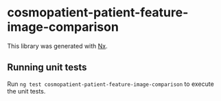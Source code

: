 # cosmopatient-patient-feature-image-comparison

This library was generated with [Nx](https://nx.dev).

## Running unit tests

Run `ng test cosmopatient-patient-feature-image-comparison` to execute the unit tests.
